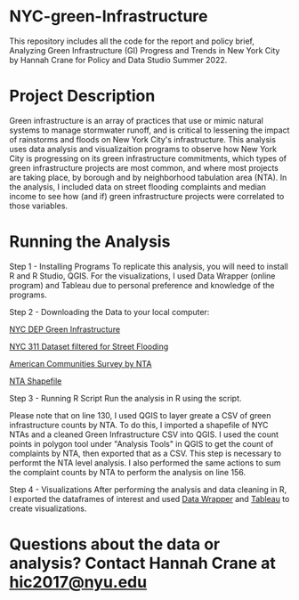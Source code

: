 # NYC-green-Infrastructure
This repository includes all the code for the report and policy brief, Analyzing Green Infrastructure (GI) Progress and Trends in New York City by Hannah Crane for Policy and Data Studio Summer 2022.
# Project Description
Green infrastructure is an array of practices that use or mimic natural systems to manage stormwater runoff, and is critical to lessening the impact of rainstorms and floods on New York City's infrastructure. This analysis uses data analysis and visualizaition programs to observe how New York City is progressing on its green infrastructure commitments, which types of green infrastructure projects are most common, and where most projects are taking place, by borough and by neighborhood tabulation area (NTA). In the analysis, I  included data on street flooding complaints and median income to see how (and if) green infrastructure projects were correlated to those variables.
# Running the Analysis

Step 1 - Installing Programs
To replicate this analysis, you will need to install R and R Studio, QGIS. For the visualizations, I used Data Wrapper (online program) and Tableau due to personal preference and knowledge of the programs. 

Step 2 - Downloading the Data to your local computer:

[NYC DEP Green Infrastructure 
](https://data.cityofnewyork.us/Environment/DEP-Green-Infrastructure/spjh-pz7h)

[NYC 311 Dataset filtered for Street Flooding](https://data.cityofnewyork.us/widgets/wymi-u6i8?mobile_redirect=true) 

[American Communities Survey by NTA 
](https://www1.nyc.gov/site/planning/data-maps/open-data/dwn-acs-nta.page)


[NTA Shapefile](https://data.cityofnewyork.us/City-Government/2010-Neighborhood-Tabulation-Areas-NTAs-/cpf4-rkhq) 

Step 3 - Running R Script
Run the analysis in R using the script.

Please note that on line 130, I used QGIS to layer greate a CSV of green infrastructure counts by NTA. To do this, I imported a shapefile of NYC NTAs and a cleaned Green Infrastructure CSV into QGIS. I used the count points in polygon tool under "Analysis Tools" in QGIS to get the count of complaints by NTA, then exported that as a CSV. 
This step is necessary to performt the NTA level analysis.
I also performed the same actions to sum the complaint counts by NTA to perform the analysis on line 156.

Step 4 - Visualizations
After performing the analysis and data cleaning in R, I exported the dataframes of interest and used [Data Wrapper](https://www.datawrapper.de/) and [Tableau](https://www.tableau.com/) to create visualizations.



# Questions about the data or analysis? Contact Hannah Crane at hic2017@nyu.edu
